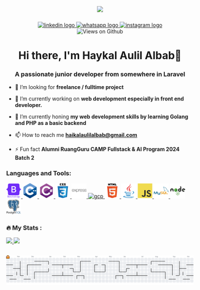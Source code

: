 <div align="center">
  <img height="150" src="https://media.giphy.com/media/v1.Y2lkPTc5MGI3NjExOW56YWhicnM4NDFpZ2hqa3k2b3h0dG1uM3c2amI0M295bnhlYmhyZCZlcD12MV9zdGlja2Vyc19zZWFyY2gmY3Q9cw/SHjOSDkKZ18qOHA5B5/giphy.gif"  />
</div>

###

<div align="center">
  <a href="https://www.linkedin.com/in/haykalaulilalbab/">
    <img src="https://img.shields.io/static/v1?message=LinkedIn&logo=linkedin&label=&color=0077B5&logoColor=white&labelColor=&style=for-the-badge" height="25" alt="linkedin logo"  />
  </a>
  <a href="https://wa.me/6282143745958" target="_blank">
    <img src="https://img.shields.io/static/v1?message=Whatsapp&logo=whatsapp&label=&color=25D366&logoColor=white&labelColor=&style=for-the-badge" height="25" alt="whatsapp logo" />
  </a>
  <a href="https://www.instagram.com/haykalaul_/">
    <img src="https://img.shields.io/static/v1?message=Instagram&logo=instagram&label=&color=E4405F&logoColor=white&labelColor=&style=for-the-badge" height="25" alt="instagram logo"  />
  </a>
</div>

<div align="center">
<img src="https://komarev.com/ghpvc/?username=haykalaul&color=green" alt="Views on Github" />
</div>

###

<h1 align="center">Hi there, I'm Haykal Aulil Albab👋 </h1>
<h3 align="center">A passionate junior developer from somewhere in Laravel</h3>

- 🤔 I’m looking for **freelance / fulltime project**

- 🔭 I’m currently working on **web development especially in front end developer.**
 
- 🌱 I’m currently honing **my web development skills by learning Golang  and PHP as a basic backend**

- 📫 How to reach me **haikalaulilalbab@gmail.com**

- ⚡ Fun fact **Alumni RuangGuru CAMP Fullstack & AI Program 2024 Batch 2**

<p align="left">
</p>

<h3 align="left">Languages and Tools:</h3>
<p align="left"> <a href="https://getbootstrap.com" target="_blank" rel="noreferrer"> <img src="https://raw.githubusercontent.com/devicons/devicon/master/icons/bootstrap/bootstrap-plain-wordmark.svg" alt="bootstrap" width="40" height="40"/> </a> <a href="https://www.w3schools.com/cpp/" target="_blank" rel="noreferrer"> <img src="https://raw.githubusercontent.com/devicons/devicon/master/icons/cplusplus/cplusplus-original.svg" alt="cplusplus" width="40" height="40"/> </a> <a href="https://www.w3schools.com/cs/" target="_blank" rel="noreferrer"> <img src="https://raw.githubusercontent.com/devicons/devicon/master/icons/csharp/csharp-original.svg" alt="csharp" width="40" height="40"/> </a> <a href="https://www.w3schools.com/css/" target="_blank" rel="noreferrer"> <img src="https://raw.githubusercontent.com/devicons/devicon/master/icons/css3/css3-original-wordmark.svg" alt="css3" width="40" height="40"/> </a> <a href="https://expressjs.com" target="_blank" rel="noreferrer"> <img src="https://raw.githubusercontent.com/devicons/devicon/master/icons/express/express-original-wordmark.svg" alt="express" width="40" height="40"/> </a> <a href="https://cloud.google.com" target="_blank" rel="noreferrer"> <img src="https://www.vectorlogo.zone/logos/google_cloud/google_cloud-icon.svg" alt="gcp" width="40" height="40"/> </a> <a href="https://www.w3.org/html/" target="_blank" rel="noreferrer"> <img src="https://raw.githubusercontent.com/devicons/devicon/master/icons/html5/html5-original-wordmark.svg" alt="html5" width="40" height="40"/> </a> <a href="https://www.java.com" target="_blank" rel="noreferrer"> <img src="https://raw.githubusercontent.com/devicons/devicon/master/icons/java/java-original.svg" alt="java" width="40" height="40"/> </a> <a href="https://developer.mozilla.org/en-US/docs/Web/JavaScript" target="_blank" rel="noreferrer"> <img src="https://raw.githubusercontent.com/devicons/devicon/master/icons/javascript/javascript-original.svg" alt="javascript" width="40" height="40"/> </a> <a href="https://www.mysql.com/" target="_blank" rel="noreferrer"> <img src="https://raw.githubusercontent.com/devicons/devicon/master/icons/mysql/mysql-original-wordmark.svg" alt="mysql" width="40" height="40"/> </a> <a href="https://nodejs.org" target="_blank" rel="noreferrer"> <img src="https://raw.githubusercontent.com/devicons/devicon/master/icons/nodejs/nodejs-original-wordmark.svg" alt="nodejs" width="40" height="40"/> </a> <a href="https://www.postgresql.org" target="_blank" rel="noreferrer"> <img src="https://raw.githubusercontent.com/devicons/devicon/master/icons/postgresql/postgresql-original-wordmark.svg" alt="postgresql" width="40" height="40"/> </a> </p>

### 🔥 My Stats :
<p align="left">
<a href="https://github.com/haykalaul">
  <img height="180em" src="https://github-readme-stats-eight-theta.vercel.app/api?username=haykalaul&show_icons=true&theme=algolia&include_all_commits=true&count_private=true"/>
  <img height="200em" src="https://github-readme-stats.vercel.app/api/top-langs/?username=haykalaul&layout=compact&langs_count=8&theme=algolia&cache_seconds=1800"/>
</a>
</p>

##
<picture>
  <source media="(prefers-color-scheme: dark)" srcset="https://raw.githubusercontent.com/haykalaul/haykalaul/output/pacman-contribution-graph-dark.svg">
  <source media="(prefers-color-scheme: light)" srcset="https://raw.githubusercontent.com/haykalaul/haykalaul/output/pacman-contribution-graph.svg">
  <img alt="pacman contribution graph" src="https://raw.githubusercontent.com/haykalaul/haykalaul/output/pacman-contribution-graph.svg">
</picture>

###
